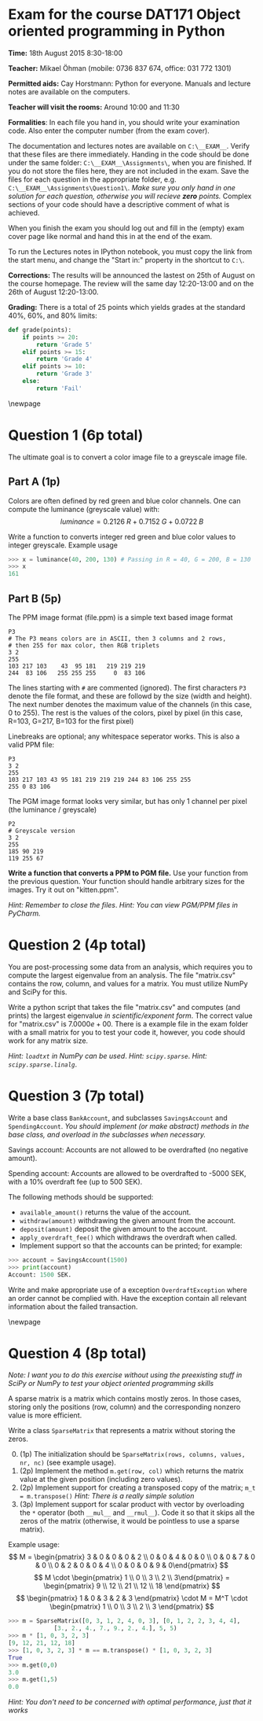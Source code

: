 
Exam for the course DAT171 Object oriented programming in Python
===========

**Time:** 18th August 2015 8:30-18:00

**Teacher:** Mikael Öhman (mobile: 0736 837 674, office: 031 772 1301)

**Permitted aids:** Cay Horstmann: Python for everyone. Manuals and lecture notes are available on the computers.

**Teacher will visit the rooms:** Around 10:00 and 11:30


**Formalities**: In each file you hand in, you should write your examination code. Also enter the computer number (from the exam cover).

The documentation and lectures notes are available on `C:\__EXAM__`. Verify that these files are there immediately.
Handing in the code should be done under the same folder: `C:\__EXAM__\Assignments\`, when you are finished. If you do not store the files here, they are not included in the exam. Save the files for each question in the appropriate folder, e.g. `C:\__EXAM__\Assignments\Question1\`.
*Make sure you only hand in one solution for each question, otherwise you will recieve **zero** points.*
Complex sections of your code should have a descriptive comment of what is achieved.

When you finish the exam you should log out and fill in the (empty) exam cover page like normal and hand this in at the end of the exam.

To run the Lectures notes in IPython notebook, you must copy the link from the start menu, and change the "Start in:" property in the shortcut to `C:\`.

**Corrections:** The results will be announced the lastest on 25th of August on the course homepage.
The review will the same day 12:20-13:00 and on the 26th of August 12:20-13:00.

**Grading:** 
There is a total of 25 points which yields grades at the standard 40%, 60%, and 80% limits:
```python
def grade(points):
    if points >= 20:
        return 'Grade 5'
    elif points >= 15:
        return 'Grade 4'
    elif points >= 10:
        return 'Grade 3'
    else:
        return 'Fail'
```

\newpage

Question 1 (6p total)
==========

The ultimate goal is to convert a color image file to a greyscale image file.

Part A (1p)
-----------

Colors are often defined by red green and blue color channels. 
One can compute the luminance (greyscale value) with:
$$
luminance = 0.2126\; R + 0.7152\; G + 0.0722\; B
$$

Write a function to converts integer red green and blue color values to integer greyscale.
Example usage
```python
>>> x = luminance(40, 200, 130) # Passing in R = 40, G = 200, B = 130
>>> x
161
```

Part B (5p)
----------

The PPM image format (file.ppm) is a simple text based image format 
```
P3
# The P3 means colors are in ASCII, then 3 columns and 2 rows,
# then 255 for max color, then RGB triplets
3 2
255
103 217 103    43  95 181   219 219 219
244  83 106   255 255 255     0  83 106
```
The lines starting with `#` are commented (ignored).
The first characters `P3` denote the file format, and these are followd by the size (width and height). The next number denotes the maximum value of the channels (in this case, 0 to 255).
The rest is the values of the colors, pixel by pixel (in this case, R=103, G=217, B=103 for the first pixel)

Linebreaks are optional; any whitespace seperator works. This is also a valid PPM file:
```
P3
3 2
255
103 217 103 43 95 181 219 219 219 244 83 106 255 255
255 0 83 106
```


The PGM image format looks very similar, but has only 1 channel per pixel (the luminance / greyscale)
```
P2
# Greyscale version
3 2
255
185 90 219
119 255 67
```


**Write a function that converts a PPM to PGM file.**
Use your function from the previous question.
Your function should handle arbitrary sizes for the images. Try it out on "kitten.ppm".


*Hint: Remember to close the files*. *Hint: You can view PGM/PPM files in PyCharm.*



Question 2 (4p total)
===============

You are post-processing some data from an analysis, which requires you to compute the largest eigenvalue from an analysis.
The file "matrix.csv" contains the row, column, and values for a matrix. You must utilize NumPy and SciPy for this.

Write a python script that takes the file "matrix.csv" and computes (and prints) the largest eigenvalue *in scientific/exponent form*. The correct value for "matrix.csv" is $7.0000e+00$.
There is a example file in the exam folder with a small matrix for you to test your code it, however, you code should work for any matrix size.

*Hint: `loadtxt` in NumPy can be used*.
*Hint: `scipy.sparse`*.
*Hint: `scipy.sparse.linalg`*.



Question 3 (7p total)
===========

Write a base class `BankAccount`, and subclasses `SavingsAccount` and `SpendingAccount`.
*You should implement (or make abstract) methods in the base class, and overload in the subclasses when necessary.*

Savings account: Accounts are not allowed to be overdrafted (no negative amount).

Spending account: Accounts are allowed to be overdrafted to -5000 SEK, with a 10% overdraft fee (up to 500 SEK).

The following methods should be supported:

  * `available_amount()` returns the value of the account.
  * `withdraw(amount)` withdrawing the given amount from the account.
  * `deposit(amount)` deposit the given amount to the account.
  * `apply_overdraft_fee()` which withdraws the overdraft when called.
  * Implement support so that the accounts can be printed; for example:

```python
>>> account = SavingsAccount(1500)
>>> print(account)
Account: 1500 SEK.
```

Write and make appropriate use of a exception `OverdraftException` where an order cannot be complied with.
Have the exception contain all relevant information about the failed transaction.


\newpage

Question 4 (8p total)
===============

*Note: I want you to do this exercise without using the preexisting stuff in SciPy or NumPy to test your object oriented programming skills*

A sparse matrix is a matrix which contains mostly zeros. In those cases, storing only the positions (row, column) and the corresponding nonzero value is more efficient.

Write a class `SparseMatrix` that represents a matrix without storing the zeros.

0. (1p) The initialization should be `SparseMatrix(rows, columns, values, nr, nc)` (see example usage).
1. (2p) Implement the method `m.get(row, col)` which returns the matrix value at the given position (including zero values).
2. (2p) Implement support for creating a transposed copy of the matrix; `m_t = m.transpose()` *Hint: There is a really simple solution*
3. (3p) Implement support for scalar product with vector by overloading the `*` operator (both `__mul__` and `__rmul__`). Code it so that it skips all the zeros of the matrix (otherwise, it would be pointless to use a sparse matrix).

Example usage:
$$
M = \begin{pmatrix} 3 & 0 & 0 & 0 & 2 \\ 0 & 0 & 4 & 0 & 0 \\ 0 & 0 & 7 & 0 & 0 \\ 0 & 2 & 0 & 0 & 4 \\ 0 & 0 & 0 & 9 & 0\end{pmatrix}
$$
$$
M \cdot \begin{pmatrix} 1 \\ 0 \\ 3 \\ 2 \\ 3\end{pmatrix} = \begin{pmatrix} 9 \\ 12 \\ 21 \\ 12 \\ 18 \end{pmatrix}
$$
$$
\begin{pmatrix} 1 & 0 & 3 & 2 & 3 \end{pmatrix} \cdot M =  M^T \cdot \begin{pmatrix} 1 \\ 0 \\ 3 \\ 2 \\ 3 \end{pmatrix}
$$

```python
>>> m = SparseMatrix([0, 3, 1, 2, 4, 0, 3], [0, 1, 2, 2, 3, 4, 4],
		     [3., 2., 4., 7., 9., 2., 4.], 5, 5)
>>> m * [1, 0, 3, 2, 3]
[9, 12, 21, 12, 18]
>>> [1, 0, 3, 2, 3] * m == m.transpose() * [1, 0, 3, 2, 3]
True
>>> m.get(0,0)
3.0
>>> m.get(1,5)
0.0
```

*Hint: You don't need to be concerned with optimal performance, just that it works* 


